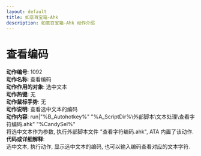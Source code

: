 ```yaml
---
layout: default
title: 如意百宝箱-Ahk
description: 如意百宝箱-Ahk 动作介绍
---
```


# [](#header-2) 查看编码
**动作编号**: 1092  
**动作名称**: 查看编码  
**动作作用的对象**: 选中文本  
**动作热键**: 无  
**动作鼠标手势**: 无  
**动作说明**: 查看选中文本的编码  
**动作内容**: run|"%B_Autohotkey%" "%A_ScriptDir%\外部脚本\文本处理\查看字符编码.ahk" "%CandySel%"  
将选中文本作为参数, 执行外部脚本文件 "查看字符编码.ahk", ATA 内置了该动作.   
**代码或详细解释**:  
选中文本, 执行动作, 显示选中文本的编码, 也可以输入编码查看对应的文本字符.  